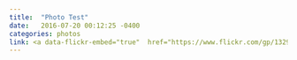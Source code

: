 ```yaml
---
title:  "Photo Test"
date:   2016-07-20 00:12:25 -0400
categories: photos
link: <a data-flickr-embed="true"  href="https://www.flickr.com/gp/132974595@N06/27y27D" title="R1-03891-0010"><img src="https://c2.staticflickr.com/1/386/20074124569_660e6e559b.jpg" width="500" height="338" alt="R1-03891-0010"></a><script async src="//embedr.flickr.com/assets/client-code.js" charset="utf-8"></script>
---
```

